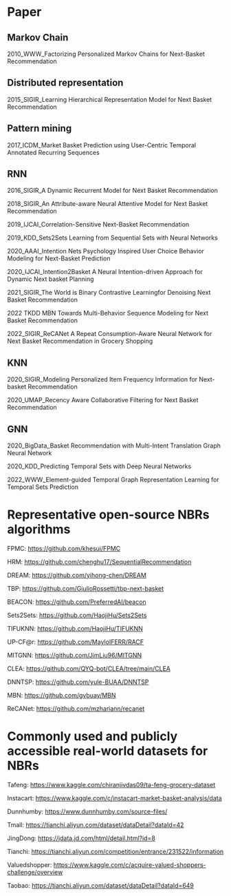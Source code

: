 # Paper

## Markov Chain
2010_WWW_Factorizing Personalized Markov Chains for Next-Basket Recommendation

## Distributed representation
2015_SIGIR_Learning Hierarchical Representation Model for Next Basket Recommendation

## Pattern mining
2017_ICDM_Market Basket Prediction using User-Centric Temporal Annotated Recurring Sequences

## RNN
2016_SIGIR_A Dynamic Recurrent Model for Next Basket Recommendation

2018_SIGIR_An Attribute-aware Neural Attentive Model for Next Basket Recommendation

2019_IJCAI_Correlation-Sensitive Next-Basket Recommendation 

2019_KDD_Sets2Sets Learning from Sequential Sets with Neural Networks

2020_AAAI_Intention Nets Psychology Inspired User Choice Behavior Modeling for Next-Basket Prediction

2020_IJCAI_Intention2Basket A Neural Intention-driven Approach for Dynamic Next basket Planning

2021_SIGIR_The World is Binary Contrastive Learningfor Denoising Next Basket Recommendation

2022 TKDD MBN Towards Multi-Behavior Sequence Modeling for Next Basket Recommendation

2022_SIGIR_ReCANet A Repeat Consumption-Aware Neural Network for Next Basket Recommendation in Grocery Shopping

## KNN
2020_SIGIR_Modeling Personalized Item Frequency Information for Next-basket Recommendation

2020_UMAP_Recency Aware Collaborative Filtering for Next Basket Recommendation

## GNN
2020_BigData_Basket Recommendation with Multi-Intent Translation Graph Neural Network

2020_KDD_Predicting Temporal Sets with Deep Neural Networks

2022_WWW_Element-guided Temporal Graph Representation Learning for Temporal Sets Prediction



# Representative open-source NBRs algorithms

FPMC: https://github.com/khesui/FPMC

HRM: https://github.com/chenghu17/SequentialRecommendation

DREAM: https://github.com/yihong-chen/DREAM

TBP: https://github.com/GiulioRossetti/tbp-next-basket

BEACON: https://github.com/PreferredAI/beacon

Sets2Sets: https://github.com/HaojiHu/Sets2Sets

TIFUKNN: https://github.com/HaojiHu/TIFUKNN

UP-CF@r: https://github.com/MayloIFERR/RACF

MITGNN: https://github.com/JimLiu96/MITGNN

CLEA: https://github.com/QYQ-bot/CLEA/tree/main/CLEA

DNNTSP: https://github.com/yule-BUAA/DNNTSP

MBN: https://github.com/gybuay/MBN

ReCANet: https://github.com/mzhariann/recanet



# Commonly used and publicly accessible real-world datasets for NBRs
Tafeng: https://www.kaggle.com/chiranjivdas09/ta-feng-grocery-dataset

Instacart: https://www.kaggle.com/c/instacart-market-basket-analysis/data

Dunnhumby: https://www.dunnhumby.com/source-files/

Tmall: https://tianchi.aliyun.com/dataset/dataDetail?dataId=42

JingDong: https://jdata.jd.com/html/detail.html?id=8

Tianchi: https://tianchi.aliyun.com/competition/entrance/231522/information

Valuedshopper: https://www.kaggle.com/c/acquire-valued-shoppers-challenge/overview

Taobao: https://tianchi.aliyun.com/dataset/dataDetail?dataId=649

